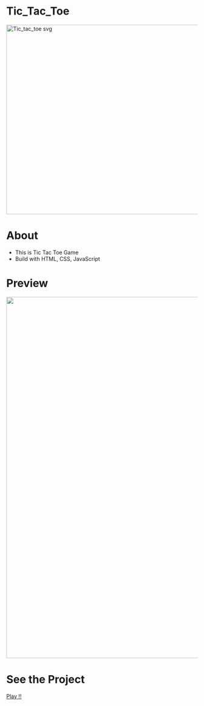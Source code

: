 # Tic_Tac_Toe
<img width="1000" height="500" alt="Tic_tac_toe svg" src="https://uploads.codehs.com/859400cd211700dcde03a3f3cee74575">

# About
- This is Tic Tac Toe Game
- Build with HTML, CSS, JavaScript
# Preview
<img width="953" src="https://github.com/akashD15/Tic_Tac_Toe/assets/109974358/133754aa-3666-4dcc-9033-0aeee9ed396a">

# See the Project
[Play !!](https://t-ic-t-ac-t-oe.netlify.app/)
